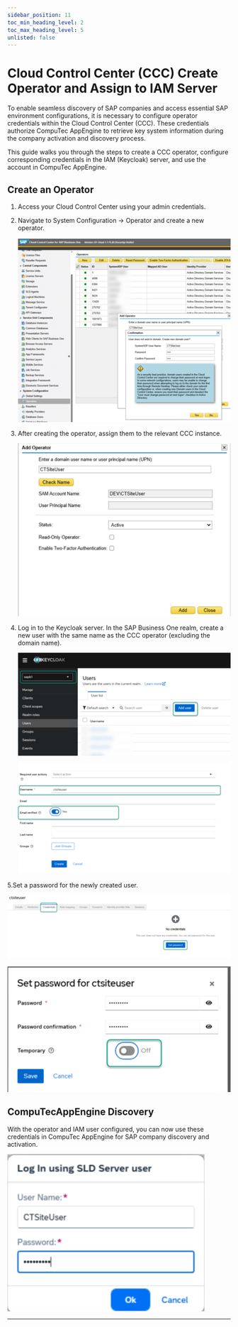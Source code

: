 ```yaml
---
sidebar_position: 11
toc_min_heading_level: 2
toc_max_heading_level: 5
unlisted: false
---
```


# Cloud Control Center (CCC) Create Operator and Assign to IAM Server

To enable seamless discovery of SAP companies and access essential SAP environment configurations, it is necessary to configure operator credentials within the Cloud Control Center (CCC). These credentials authorize CompuTec AppEngine to retrieve key system information during the company activation and discovery process.

This guide walks you through the steps to create a CCC operator, configure corresponding credentials in the IAM (Keycloak) server, and use the account in CompuTec AppEngine.

## Create an Operator

1. Access your Cloud Control Center using your admin credentials.
2. Navigate to System Configuration → Operator and create a new operator.

    ![Create Operator](./media/configuration-and-administration/CCC/CreateOperator.png)

3. After creating the operator, assign them to the relevant CCC instance.

    ![Add Operator](./media/configuration-and-administration/CCC/CreateOperator_Add.png)

4. Log in to the Keycloak server. In the SAP Business One realm, create a new user with the same name as the CCC operator (excluding the domain name).

    ![Create Auth User](./media/configuration-and-administration/CCC/CreateUser.png)

    ![Add Auth User](./media/configuration-and-administration/CCC/CreateUser_Add.png)

5.Set a password for the newly created user.

![Ceeate Auth User](./media/configuration-and-administration/CCC/SetPassword.png)

![Add  Auth User](./media/configuration-and-administration/CCC/SetPassword_Add.png)

## CompuTecAppEngine Discovery

With the operator and IAM user configured, you can now use these credentials in CompuTec AppEngine for SAP company discovery and activation.

![Discover](./media/configuration-and-administration/CCC/Discover.png)

---
